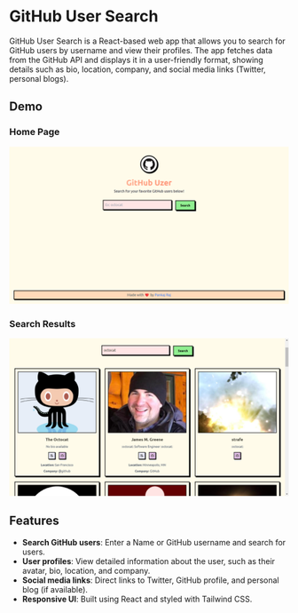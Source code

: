 # GitHub User Search

GitHub User Search is a React-based web app that allows you to search for GitHub users by username and view their profiles. The app fetches data from the GitHub API and displays it in a user-friendly format, showing details such as bio, location, company, and social media links (Twitter, personal blogs).

## Demo

### Home Page

![Home Page](public/1.png)

### Search Results

![Search Results](public/2.png)

## Features

- **Search GitHub users**: Enter a Name or GitHub username and search for users.
- **User profiles**: View detailed information about the user, such as their avatar, bio, location, and company.
- **Social media links**: Direct links to Twitter, GitHub profile, and personal blog (if available).
- **Responsive UI**: Built using React and styled with Tailwind CSS.